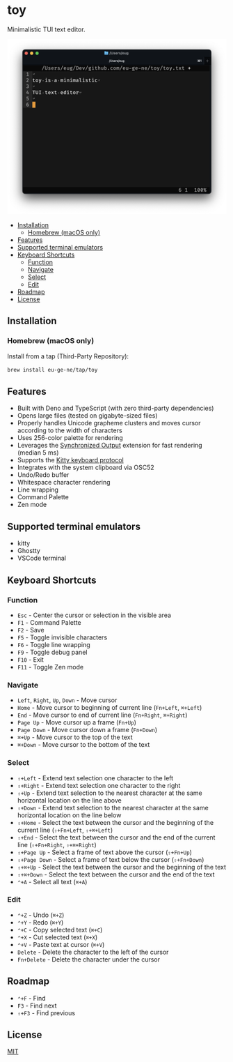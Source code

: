 # toy

Minimalistic TUI text editor.

![toy](etc/toy.png)

- [Installation](#installation)
  - [Homebrew (macOS only)](#homebrew-macos-only)
- [Features](#features)
- [Supported terminal emulators](#supported-terminal-emulators)
- [Keyboard Shortcuts](#keyboard-shortcuts)
  - [Function](#function)
  - [Navigate](#navigate)
  - [Select](#select)
  - [Edit](#edit)
- [Roadmap](#roadmap)
- [License](#license)

## Installation

### Homebrew (macOS only)

Install from a tap (Third-Party Repository):

```bash
brew install eu-ge-ne/tap/toy
```

## Features

- Built with Deno and TypeScript (with zero third-party dependencies)
- Opens large files (tested on gigabyte-sized files)
- Properly handles Unicode grapheme clusters and moves cursor according to the
  width of characters
- Uses 256-color palette for rendering
- Leverages the
  [Synchronized Output](https://gist.github.com/christianparpart/d8a62cc1ab659194337d73e399004036)
  extension for fast rendering (median 5 ms)
- Supports the
  [Kitty keyboard protocol](https://sw.kovidgoyal.net/kitty/keyboard-protocol)
- Integrates with the system clipboard via OSC52
- Undo/Redo buffer
- Whitespace character rendering
- Line wrapping
- Command Palette
- Zen mode

## Supported terminal emulators

- kitty
- Ghostty
- VSCode terminal

## Keyboard Shortcuts

### Function

- `Esc` - Center the cursor or selection in the visible area
- `F1` - Command Palette
- `F2` - Save
- `F5` - Toggle invisible characters
- `F6` - Toggle line wrapping
- `F9` - Toggle debug panel
- `F10` - Exit
- `F11` - Toggle Zen mode

### Navigate

- `Left`, `Right`, `Up`, `Down` - Move cursor
- `Home` - Move cursor to beginning of current line (`Fn+Left`, `⌘+Left`)
- `End` - Move cursor to end of current line (`Fn+Right`, `⌘+Right`)
- `Page Up` - Move cursor up a frame (`Fn+Up`)
- `Page Down` - Move cursor down a frame (`Fn+Down`)
- `⌘+Up` - Move cursor to the top of the text
- `⌘+Down` - Move cursor to the bottom of the text

### Select

- `⇧+Left` - Extend text selection one character to the left
- `⇧+Right` - Extend text selection one character to the right
- `⇧+Up` - Extend text selection to the nearest character at the same horizontal
  location on the line above
- `⇧+Down` - Extend text selection to the nearest character at the same
  horizontal location on the line below
- `⇧+Home` - Select the text between the cursor and the beginning of the current
  line (`⇧+Fn+Left`, `⇧+⌘+Left`)
- `⇧+End` - Select the text between the cursor and the end of the current line
  (`⇧+Fn+Right`, `⇧+⌘+Right`)
- `⇧+Page Up` - Select a frame of text above the cursor (`⇧+Fn+Up`)
- `⇧+Page Down` - Select a frame of text below the cursor (`⇧+Fn+Down`)
- `⇧+⌘+Up` - Select the text between the cursor and the beginning of the text
- `⇧+⌘+Down` - Select the text between the cursor and the end of the text
- `⌃+A` - Select all text (`⌘+A`)

### Edit

- `⌃+Z` - Undo (`⌘+Z`)
- `⌃+Y` - Redo (`⌘+Y`)
- `⌃+C` - Copy selected text (`⌘+C`)
- ️`⌃+X` - Cut selected text (`⌘+X`)
- `⌃+V` - Paste text at cursor (`⌘+V`)
- `Delete` - Delete the character to the left of the cursor
- `Fn+Delete` - Delete the character under the cursor

## Roadmap

- `⌃+F` - Find
- `F3` - Find next
- `⇧+F3` - Find previous

## License

[MIT](https://choosealicense.com/licenses/mit)
